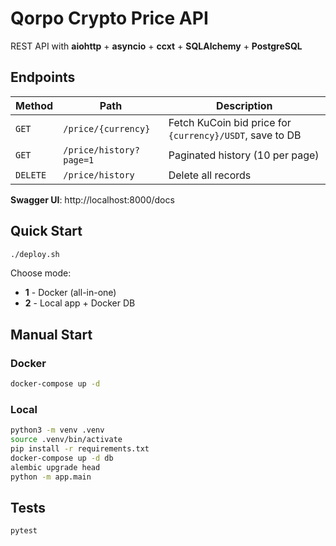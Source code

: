 # Qorpo Crypto Price API

REST API with **aiohttp** + **asyncio** + **ccxt** + **SQLAlchemy** + **PostgreSQL**

## Endpoints

| Method | Path | Description |
|--------|------|-------------|
| `GET` | `/price/{currency}` | Fetch KuCoin bid price for `{currency}/USDT`, save to DB |
| `GET` | `/price/history?page=1` | Paginated history (10 per page) |
| `DELETE` | `/price/history` | Delete all records |

**Swagger UI**: http://localhost:8000/docs

## Quick Start

```bash
./deploy.sh
```

Choose mode:
- **1** - Docker (all-in-one)
- **2** - Local app + Docker DB

## Manual Start

### Docker
```bash
docker-compose up -d
```

### Local
```bash
python3 -m venv .venv
source .venv/bin/activate
pip install -r requirements.txt
docker-compose up -d db
alembic upgrade head
python -m app.main
```

## Tests

```bash
pytest
```
